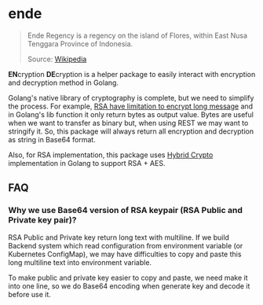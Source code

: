 # ende

> Ende Regency is a regency on the island of Flores, within East Nusa Tenggara Province of Indonesia.
> 
> Source: [Wikipedia](https://en.wikipedia.org/wiki/Ende_Regency)

**EN**cryption **DE**cryption is a helper package to easily interact with encryption and decryption method in Golang.

Golang's native library of cryptography is complete, but we need to simplify the process.
For example, [RSA have limitation to encrypt long message](https://security.stackexchange.com/a/33445) 
and in Golang's lib function it only return bytes as output value. Bytes are useful when we want to transfer as binary
but, when using REST we may want to stringify it. So, this package will always return all encryption and decryption as string 
in Base64 format. 

Also, for RSA implementation, this package uses [Hybrid Crypto](https://en.wikipedia.org/wiki/Hybrid_cryptosystem) implementation in Golang
to support RSA + AES.

## FAQ

### Why we use Base64 version of RSA keypair (RSA Public and Private key pair)?

RSA Public and Private key return long text with multiline. 
If we build Backend system which read configuration from environment variable (or Kubernetes ConfigMap),
we may have difficulties to copy and paste this long multiline text into environment variable.

To make public and private key easier to copy and paste, we need make it into one line, so we do Base64 encoding when generate key 
and decode it before use it.
